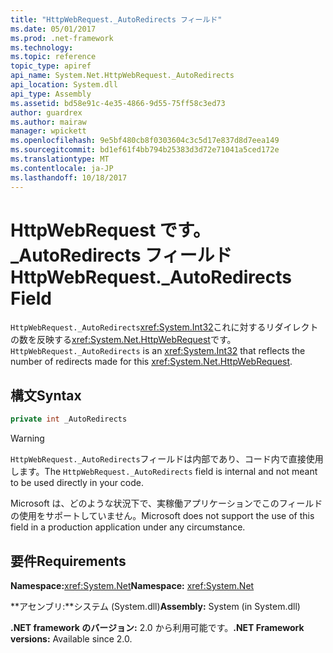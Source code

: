```yaml
---
title: "HttpWebRequest._AutoRedirects フィールド"
ms.date: 05/01/2017
ms.prod: .net-framework
ms.technology: 
ms.topic: reference
topic_type: apiref
api_name: System.Net.HttpWebRequest._AutoRedirects
api_location: System.dll
api_type: Assembly
ms.assetid: bd58e91c-4e35-4866-9d55-75ff58c3ed73
author: guardrex
ms.author: mairaw
manager: wpickett
ms.openlocfilehash: 9e5bf480cb8f0303604c3c5d17e837d8d7eea149
ms.sourcegitcommit: bd1ef61f4bb794b25383d3d72e71041a5ced172e
ms.translationtype: MT
ms.contentlocale: ja-JP
ms.lasthandoff: 10/18/2017
---
```

# <a name="httpwebrequestautoredirects-field"></a><span data-ttu-id="aea40-102">HttpWebRequest です。\_AutoRedirects フィールド</span><span class="sxs-lookup"><span data-stu-id="aea40-102">HttpWebRequest.\_AutoRedirects Field</span></span>

<span data-ttu-id="aea40-103">`HttpWebRequest._AutoRedirects`<xref:System.Int32>これに対するリダイレクトの数を反映する<xref:System.Net.HttpWebRequest>です。</span><span class="sxs-lookup"><span data-stu-id="aea40-103">`HttpWebRequest._AutoRedirects` is an <xref:System.Int32> that reflects the number of redirects made for this <xref:System.Net.HttpWebRequest>.</span></span>

## <a name="syntax"></a><span data-ttu-id="aea40-104">構文</span><span class="sxs-lookup"><span data-stu-id="aea40-104">Syntax</span></span>  
  
```csharp  
private int _AutoRedirects
```

> [!WARNING]
> <span data-ttu-id="aea40-105">`HttpWebRequest._AutoRedirects`フィールドは内部であり、コード内で直接使用します。</span><span class="sxs-lookup"><span data-stu-id="aea40-105">The `HttpWebRequest._AutoRedirects` field is internal and not meant to be used directly in your code.</span></span>
> 
> <span data-ttu-id="aea40-106">Microsoft は、どのような状況下で、実稼働アプリケーションでこのフィールドの使用をサポートしていません。</span><span class="sxs-lookup"><span data-stu-id="aea40-106">Microsoft does not support the use of this field in a production application under any circumstance.</span></span>

## <a name="requirements"></a><span data-ttu-id="aea40-107">要件</span><span class="sxs-lookup"><span data-stu-id="aea40-107">Requirements</span></span>

<span data-ttu-id="aea40-108">**Namespace:**<xref:System.Net></span><span class="sxs-lookup"><span data-stu-id="aea40-108">**Namespace:** <xref:System.Net></span></span>

<span data-ttu-id="aea40-109">**アセンブリ:**システム (System.dll)</span><span class="sxs-lookup"><span data-stu-id="aea40-109">**Assembly:** System (in System.dll)</span></span>

<span data-ttu-id="aea40-110">**.NET framework のバージョン:** 2.0 から利用可能です。</span><span class="sxs-lookup"><span data-stu-id="aea40-110">**.NET Framework versions:** Available since 2.0.</span></span>
